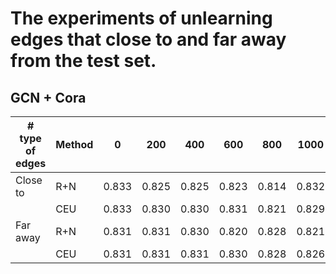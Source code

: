 # The experiments of unlearning edges that close to and far away from the test set.

## GCN + Cora
| # type of edges  |    Method     |     0     |    200    |    400    |    600    |    800    |   1000    |
| ---------------- | ------------- | --------- | --------- | --------- | --------- | --------- | --------- |
|     Close to     |     R+N       |   0.833   |   0.825   |   0.825   |   0.823   |   0.814   |   0.832   |
|                  |     CEU       |   0.833   |   0.830   |   0.830   |   0.831   |   0.821   |   0.829   |
|     Far away     |     R+N       |   0.831   |   0.831   |   0.830   |   0.820   |   0.828   |   0.821   |
|                  |     CEU       |   0.831   |   0.831   |   0.831   |   0.830   |   0.828   |   0.826   |
